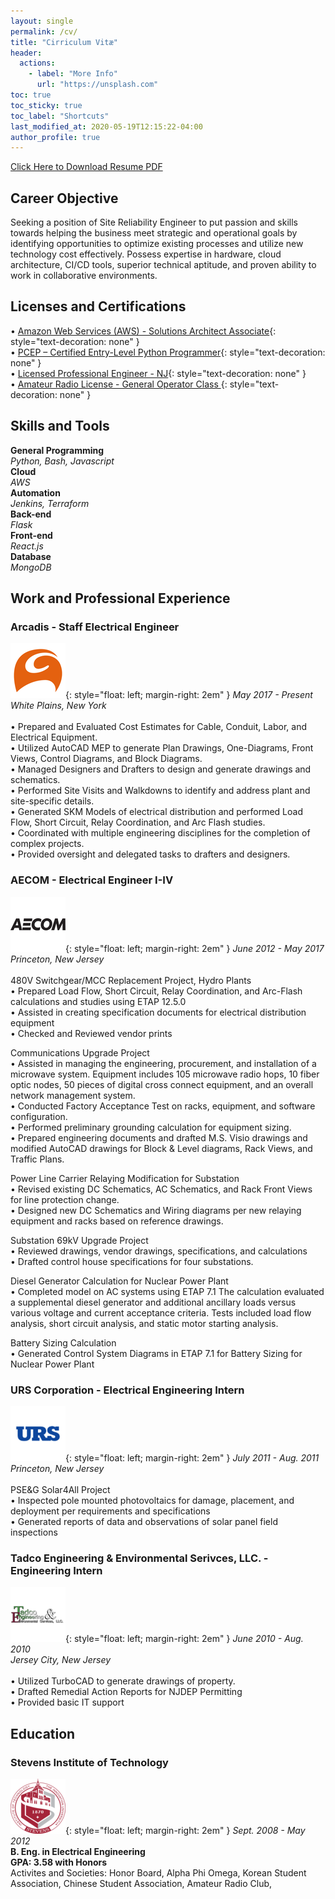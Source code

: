 ```yaml
---
layout: single
permalink: /cv/
title: "Cirriculum Vitæ"
header:
  actions:
    - label: "More Info"
      url: "https://unsplash.com"
toc: true
toc_sticky: true
toc_label: "Shortcuts"
last_modified_at: 2020-05-19T12:15:22-04:00
author_profile: true
---
```

<a href="#" class="btn btn--primary btn--default">Click Here to Download Resume PDF</a>

## Career Objective
Seeking a position of Site Reliability Engineer to put passion and skills towards helping the business meet strategic and operational goals by identifying opportunities to optimize existing processes and utilize new technology cost effectively. Possess expertise in hardware, cloud architecture, CI/CD tools, superior technical aptitude, and proven ability to work in collaborative environments.

## Licenses and Certifications

• [Amazon Web Services (AWS) - Solutions Architect Associate](https://www.youracclaim.com/badges/f8892d73-2d74-4b9e-a337-25f86813604c/public_url){: style="text-decoration: none" }  
• [PCEP – Certified Entry-Level Python Programmer](https://www.youracclaim.com/badges/370c32ab-bfd2-4208-8901-e9155b6eb969/public_url){: style="text-decoration: none" }  
• [Licensed Professional Engineer - NJ](https://newjersey.mylicense.com/verification/Search.aspx?facility=N){: style="text-decoration: none" }  
• [Amateur Radio License - General Operator Class ](https://wireless2.fcc.gov/UlsApp/UlsSearch/license.jsp?licKey=3110536){: style="text-decoration: none" }  

## Skills and Tools
**General Programming** <br>
*Python, Bash, Javascript*<br>
**Cloud** <br>
*AWS*<br>
**Automation**<br>
*Jenkins, Terraform*<br>
**Back-end**<br>
*Flask*<br>
**Front-end**<br>
*React.js*<br>
**Database**<br>
*MongoDB*<br>

## Work and Professional Experience
### Arcadis - Staff Electrical Engineer
![Arcadis](/assets/images/arcadis.png){: style="float: left; margin-right: 2em" } 
*May 2017 - Present*  
*White Plains, New York*  
<br>
• Prepared and Evaluated Cost Estimates for Cable, Conduit, Labor, and Electrical Equipment.   
• Utilized AutoCAD MEP to generate Plan Drawings, One-Diagrams, Front Views, Control Diagrams, and Block Diagrams.   
• Managed Designers and Drafters to design and generate drawings and schematics.   
• Performed Site Visits and Walkdowns to identify and address plant and site-specific details.   
• Generated SKM Models of electrical distribution and performed Load Flow, Short Circuit, Relay Coordination, and Arc Flash studies.   
• Coordinated with multiple engineering disciplines for the completion of complex projects.   
• Provided oversight and delegated tasks to drafters and designers.   

### AECOM - Electrical Engineer I-IV
![AECOM](/assets/images/aecom.png){: style="float: left; margin-right: 2em" }
*June 2012 - May 2017*  
*Princeton, New Jersey*    
<br>
480V Switchgear/MCC Replacement Project, Hydro Plants  
• Prepared Load Flow, Short Circuit, Relay Coordination, and Arc-Flash calculations and studies using ETAP 12.5.0  
• Assisted in creating specification documents for electrical distribution equipment  
• Checked and Reviewed vendor prints  
  
Communications Upgrade Project  
• Assisted in managing the engineering, procurement, and installation of a microwave system. Equipment includes 105 microwave radio hops, 10 fiber optic nodes, 50 pieces of digital cross connect   equipment, and an overall network management system.    
• Conducted Factory Acceptance Test on racks, equipment, and software configuration.  
• Performed preliminary grounding calculation for equipment sizing.  
• Prepared engineering documents and drafted M.S. Visio drawings and modified AutoCAD drawings for Block & Level diagrams, Rack Views, and Traffic Plans.  
  
Power Line Carrier Relaying Modification for Substation  
• Revised existing DC Schematics, AC Schematics, and Rack Front Views for line protection change.  
• Designed new DC Schematics and Wiring diagrams per new relaying equipment and racks based on reference drawings.  
  
Substation 69kV Upgrade Project  
• Reviewed drawings, vendor drawings, specifications, and calculations  
• Drafted control house specifications for four substations.  
  
Diesel Generator Calculation for Nuclear Power Plant  
• Completed model on AC systems using ETAP 7.1 The calculation evaluated a supplemental diesel generator and additional ancillary loads versus various voltage and current acceptance criteria. Tests   included load flow analysis, short circuit analysis, and static motor starting analysis.  
  
Battery Sizing Calculation  
• Generated Control System Diagrams in ETAP 7.1 for Battery Sizing for Nuclear Power Plant  

### URS Corporation - Electrical Engineering Intern
![URS](/assets/images/urs.png){: style="float: left; margin-right: 2em" }
*July 2011 - Aug. 2011*  
*Princeton, New Jersey*  
<br>
PSE&G Solar4All Project  
• Inspected pole mounted photovoltaics for damage, placement, and deployment per requirements and specifications  
• Generated reports of data and observations of solar panel field inspections  

### Tadco Engineering & Environmental Serivces, LLC. - Engineering Intern
![Tadco](/assets/images/tadco.png){: style="float: left; margin-right: 2em" }
*June 2010 - Aug. 2010*  
*Jersey City, New Jersey*  
<br>
• Utilized TurboCAD to generate drawings of property.  
• Drafted Remedial Action Reports for NJDEP Permitting  
• Provided basic IT support   

## Education
### Stevens Institute of Technology   
![Stevens](/assets/images/stevens.png){: style="float: left; margin-right: 2em" }
*Sept. 2008 - May 2012*  
**B. Eng. in Electrical Engineering**  
**GPA: 3.58 with Honors**   
Activites and Societies: 
Honor Board, 
Alpha Phi Omega, 
Korean Student Association, 
Chinese Student Association, 
Amateur Radio Club,
